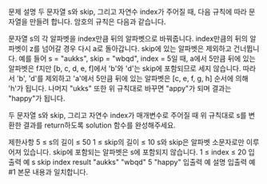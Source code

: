 문제 설명
두 문자열 s와 skip, 그리고 자연수 index가 주어질 때, 다음 규칙에 따라 문자열을 만들려 합니다. 암호의 규칙은 다음과 같습니다.

문자열 s의 각 알파벳을 index만큼 뒤의 알파벳으로 바꿔줍니다.
index만큼의 뒤의 알파벳이 z를 넘어갈 경우 다시 a로 돌아갑니다.
skip에 있는 알파벳은 제외하고 건너뜁니다.
예를 들어 s = "aukks", skip = "wbqd", index = 5일 때, a에서 5만큼 뒤에 있는 알파벳은 f지만 [b, c, d, e, f]에서 'b'와 'd'는 skip에 포함되므로 세지 않습니다. 따라서 'b', 'd'를 제외하고 'a'에서 5만큼 뒤에 있는 알파벳은 [c, e, f, g, h] 순서에 의해 'h'가 됩니다. 나머지 "ukks" 또한 위 규칙대로 바꾸면 "appy"가 되며 결과는 "happy"가 됩니다.

두 문자열 s와 skip, 그리고 자연수 index가 매개변수로 주어질 때 위 규칙대로 s를 변환한 결과를 return하도록 solution 함수를 완성해주세요.

제한사항
5 ≤ s의 길이 ≤ 50
1 ≤ skip의 길이 ≤ 10
s와 skip은 알파벳 소문자로만 이루어져 있습니다.
skip에 포함되는 알파벳은 s에 포함되지 않습니다.
1 ≤ index ≤ 20
입출력 예
s skip index result
"aukks" "wbqd" 5 "happy"
입출력 예 설명
입출력 예 #1
본문 내용과 일치합니다.
